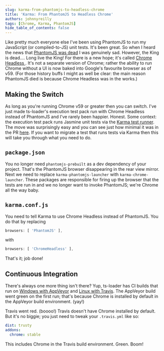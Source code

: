 ```yaml
---
slug: karma-from-phantomjs-to-headless-chrome
title: 'Karma: From PhantomJS to Headless Chrome'
authors: johnnyreilly
tags: [Chrome, Karma, PhantomJS]
hide_table_of_contents: false
---
```


Like pretty much everyone else I've been using PhantomJS to run my JavaScript (or compiled-to-JS) unit tests. It's been great. So when I heard the news that [PhantomJS was dead](https://news.ycombinator.com/item?id=14105489) I was genuinely sad. However, the King is dead.... Long live the King! For there is a new hope; it's called [Chrome Headless ](https://developers.google.com/web/updates/2017/04/headless-chrome). It's not a separate version of Chrome; rather the ability to run Chrome without a UI is now baked into Google's favourite browser as of v59. (For those history buffs I might as well be clear: the main reason PhantomJS died is because Chrome Headless was in the works.)

<!--truncate-->

## Making the Switch

As long as you're running Chrome v59 or greater then you can switch. I've just made ts-loader's execution test pack run with Chrome Headless instead of PhantomJS and I've rarely been happier. Honest. Some context: the execution test pack runs Jasmine unit tests via the [Karma test runner](https://karma-runner.github.io/1.0/index.html). The move was surprisingly easy and you can see just how minimal it was in the PR [here](https://github.com/TypeStrong/ts-loader/pull/611/files). If you want to migrate a test that runs tests via Karma then this will take you through what you need to do.

## `package.json`

You no longer need `phantomjs-prebuilt` as a dev dependency of your project. That's the PhantomJS browser disappearing in the rear view mirror. Next we need to replace `karma-phantomjs-launcher` with `karma-chrome-launcher`. These packages are responsible for firing up the browser that the tests are run in and we no longer want to invoke PhantomJS; we're Chrome all the way baby.

## `karma.conf.js`

You need to tell Karma to use Chrome Headless instead of PhantomJS. You do that by replacing

```js
browsers: [ 'PhantomJS' ],
```

with

```js
browsers: [ 'ChromeHeadless' ],
```

That's it; job done!

## Continuous Integration

There's always one more thing isn't there? Yup, ts-loader has CI builds that run on [Windows with AppVeyor](https://ci.appveyor.com/project/JohnReilly/ts-loader/branch/master) and [Linux with Travis](https://travis-ci.org/TypeStrong/ts-loader). The AppVeyor build went green on the first run; that's because Chrome is installed by default in the AppVeyor build environment. (yay!)

Travis went red. (boooo!) Travis doesn't have Chrome installed by default. But it's no biggie; you just need to tweak your `.travis.yml` like so:

```yml
dist: trusty
addons:
  chrome: stable
```

This includes Chrome in the Travis build environment. Green. Boom!
